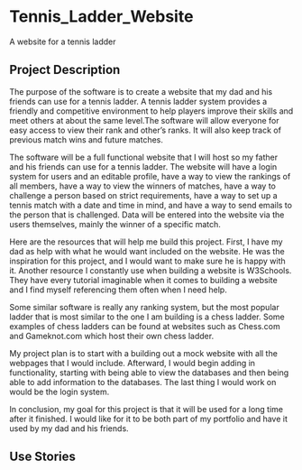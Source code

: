 # Tennis_Ladder_Website
A website for a tennis ladder

## Project Description 

The purpose of the software is to create a website that my dad and his friends can use for a tennis ladder. A tennis ladder system provides a friendly and competitive environment to help players improve their skills and meet others at about the same level.The software will allow everyone for easy access to view their rank and other’s ranks. It will also keep track of previous match wins and future matches.

The software will be a full functional website that I will host so my father and his friends can use for a tennis ladder. The website will have a login system for users and an editable profile, have a way to view the rankings of all members, have a way to view the winners of matches, have a way to challenge a person based on strict requirements, have a way to set up a tennis match with a date and time in mind, and have a way to send emails to the person that is challenged. Data will be entered into the website via the users themselves, mainly the winner of a specific match.

Here are the resources that will help me build this project. First, I have my dad as help with what he would want included on the website. He was the inspiration for this project, and I would want to make sure he is happy with it. Another resource I constantly use when building a website is W3Schools. They have every tutorial imaginable when it comes to building a website and I find myself referencing them often when I need help. 

Some similar software is really any ranking system, but the most popular ladder that is most similar to the one I am building is a chess ladder. Some examples of chess ladders can be found at websites such as Chess.com and Gameknot.com which host their own chess ladder.

My project plan is to start with a building out a mock website with all the webpages that I would include. Afterward, I would begin adding in functionality, starting with being able to view the databases and then being able to add information to the databases. The last thing I would work on would be the login system.

In conclusion, my goal for this project is that it will be used for a long time after it finished. I would like for it to be both part of my portfolio and have it used by my dad and his friends.

## Use Stories


